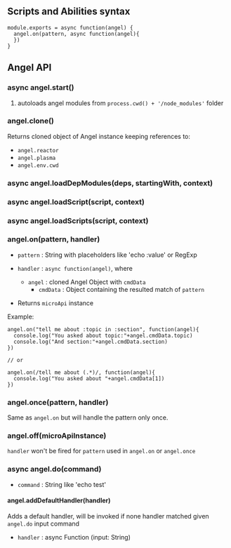 ## Scripts and Abilities syntax

    module.exports = async function(angel) {
      angel.on(pattern, async function(angel){
      })
    }

## Angel API

### async angel.start()

1. autoloads angel modules from `process.cwd() + '/node_modules'` folder

### angel.clone()

Returns cloned object of Angel instance keeping references to:

* `angel.reactor`
* `angel.plasma`
* `angel.env.cwd`

### async angel.loadDepModules(deps, startingWith, context)

### async angel.loadScript(script, context)

### async angel.loadScripts(script, context)

### angel.on(pattern, handler)

* `pattern` : String with placeholders like 'echo :value' or RegExp
* `handler` : `async function(angel)`, where
  * `angel` : cloned Angel Object with `cmdData`
    * `cmdData` : Object containing the resulted match of `pattern`

* Returns `microApi` instance

Example:

    angel.on("tell me about :topic in :section", function(angel){
      console.log("You asked about topic:"+angel.cmdData.topic)
      console.log("And section:"+angel.cmdData.section)
    })

    // or

    angel.on(/tell me about (.*)/, function(angel){
      console.log("You asked about "+angel.cmdData[1])
    })

### angel.once(pattern, handler)

Same as `angel.on` but will handle the pattern only once.

### angel.off(microApiInstance)

`handler` won't be fired for `pattern` used in `angel.on` or `angel.once`

### async angel.do(command)

* `command` : String like 'echo test'

#### angel.addDefaultHandler(handler)

Adds a default handler, will be invoked if none handler matched given `angel.do` input command

* `handler` : async Function (input: String)
